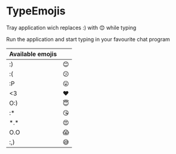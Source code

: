# TypeEmojis
Tray application wich replaces :) with 😊 while typing

Run the application and start typing in your favourite chat program

 Available emojis         |           |
| ------------- |:-------------:|
| :)  | 😊 |
| :(  | 😕 |
| :P  | 😛 |
| <3  | ❤️ |
| O:) | 😇 |
| :*  | 😘 |
| \*.\* | 😍 |
| O.O | 😱 |
| :,) | 😅 |
